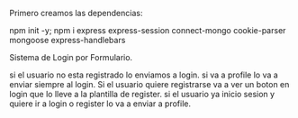 
Primero creamos las dependencias:

npm init -y; npm i express express-session connect-mongo cookie-parser mongoose express-handlebars

Sistema de Login por Formulario.

si el usuario no esta registrado lo enviamos a login.
si va a profile lo va a enviar siempre al login.
Si el usuario quiere registrarse va a ver un boton en login que lo lleve a la plantilla de register.
si el usuario ya inicio sesion y quiere ir a login o register lo va a enviar a profile.




